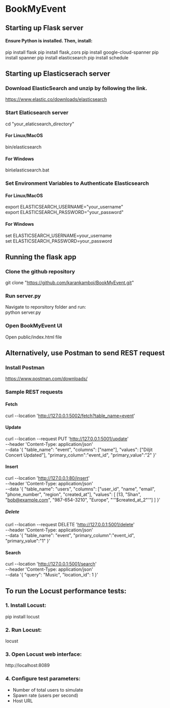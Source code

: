 # BookMyEvent

## Starting up Flask server
#### Ensure Python is installed. Then, install:
pip install flask
pip install flask_cors
pip install google-cloud-spanner
pip install spanner
pip install elasticsearch
pip install schedule

## Starting up Elasticserach server

### Download ElasticSearch and unzip by following the link.
https://www.elastic.co/downloads/elasticsearch

### Start Elaticsearch server
cd "your_elaticsearch_directory"

#### For Linux/MacOS
bin/elasticsearch 

#### For Windows
bin\elasticsearch.bat 

### Set Environment Variables to Authenticate Elasticsearch

#### For Linux/MacOS
export ELASTICSEARCH_USERNAME="your_username"<br>
export ELASTICSEARCH_PASSWORD="your_password"

#### For Windows
set ELASTICSEARCH_USERNAME=your_username<br>
set ELASTICSEARCH_PASSWORD=your_password

## Running the flask app
### Clone the github repository 
git clone "https://github.com/karankamboj/BookMyEvent.git"

### Run server.py
Navigate to reporsitory folder and run:<br>
python server.py

### Open BookMyEvent UI
Open public/index.html file

## Alternatively, use Postman to send REST request
### Install Postman
https://www.postman.com/downloads/

### Sample REST requests
#### Fetch
curl --location 'http://127.0.0.1:5002/fetch?table_name=event'

#### Update
curl --location --request PUT 'http://127.0.0.1:5001/update' \
--header 'Content-Type: application/json' \
--data '{
    "table_name": "event",
    "columns": ["name"],
    "values": ["Diljit Concert Updated"],
    "primary_column":"event_id",
    "primary_value":"2"
}'

#### Insert
curl --location 'http://127.0.0.1:80/insert' \
--header 'Content-Type: application/json' \
--data '{
    "table_name": "users",
    "columns": ["user_id", "name", "email", "phone_number", "region", "created_at"],
    "values": [
          [13, "Shan", "bob@example.com", "987-654-3210", "Europe", "'"$created_at_2"'"]
    ]
}'
         
##### Delete
curl --location --request DELETE 'http://127.0.0.1:5001/delete' \
--header 'Content-Type: application/json' \
--data '{
    "table_name": "event",
    "primary_column":"event_id",
    "primary_value":"1"
}'

#### Search
curl --location 'http://127.0.0.1:5001/search' \
--header 'Content-Type: application/json' \
--data '{
    "query": "Music",
    "location_id": 1
}'


## To run the Locust performance tests:

### 1. Install Locust:
   pip install locust

### 2. Run Locust:
   locust 

### 3. Open Locust web interface:
   http://localhost:8089

### 4. Configure test parameters:
   - Number of total users to simulate
   - Spawn rate (users per second)
   - Host URL
